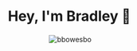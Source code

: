 <h1 align="center">Hey, I'm Bradley 👋</h1>
<p align="center">&nbsp;<img align="center" src="https://github-readme-stats.vercel.app/api?username=bbowesbo&show_icons=true" alt="bbowesbo" /></p>
